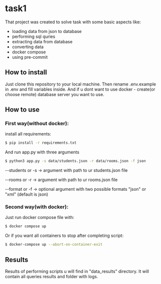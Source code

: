 # task1
That project was created to solve task with some basic aspects like:
- loading data from json to database
- performing sql quries
- extracting data from database
- converting data
- docker compose
- using pre-commit

## How to install
Just clone this repository to your local machine. Then rename .env.example in .env and fill variables inside. And if u dont want to use docker - create(or choose remote) database server you want to use.

## How to use
### First way(without docker):

install all requirements:
```sh
$ pip install -r requirements.txt
```
And run app.py with three arguments
```sh
$ python3 app.py -s data/students.json -r data/rooms.json -f json
```
--students or -s -> argument with path to ur students.json file

--rooms or -r -> argument with path to ur rooms.json file

--format or -f -> optional argument with two possible formats "json" or "xml" (default is json)

### Second way(with docker):
Just run docker compose file with:
```sh
$ docker compose up
```
Or if you want all containers to stop after completing script:
```sh
$ docker-compose up --abort-on-container-exit
```

## Results
Results of performing scripts u will find in "data_results" directory. It will contain all queries results and folder with logs.